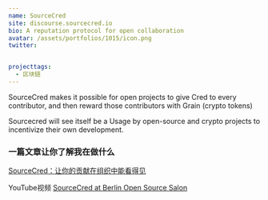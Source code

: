 ```yaml
---
name: SourceCred
site: discourse.sourcecred.io
bio: A reputation protocol for open collaboration
avatar: /assets/portfolios/1015/icon.png
twitter: 


projecttags:
  - 区块链
---
```


SourceCred makes it possible for open projects to give Cred to every contributor, and then reward those contributors with Grain (crypto tokens)

Sourcecred will see itself be a Usage by open-source and crypto projects to incentivize their own development.

### 一篇文章让你了解我在做什么
[SourceCred：让你的贡献在组织中能看得见](  https://fat-garage.com/SourceCred/  )

YouTube视频
[SourceCred at Berlin Open Source Salon](https://www.youtube.com/watch?v=fK0vjRq-4oI&feature=emb_logo)





